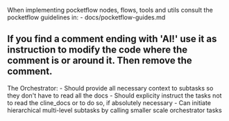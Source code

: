 
When implementing pocketflow nodes, flows, tools and utils consult the pocketflow guidelines in:
    - docs/pocketflow-guides.md


## If you find a comment ending with 'AI!' use it as instruction to modify the code where the comment is or around it. Then remove the comment.

The Orchestrator:
    - Should provide all necessary context to subtasks so they don't have to read all the docs
    - Should explicity instruct the tasks not to read the cline_docs or to do so, if absolutely necessary
    - Can initiate hierarchical multi-level subtasks by calling smaller scale orchestrator tasks